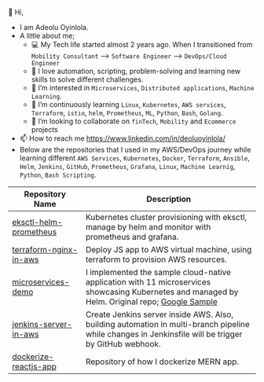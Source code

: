 👋 Hi, 
- I am Adeolu Oyinlola.
- A little about me;
    - :computer: My Tech life started almost 2 years ago. When I transitioned from `Mobility Consultant`  --> `Software Engineer`  --> `DevOps/Cloud Engineer`
    - :blue_heart: I love automation, scripting, problem-solving and learning new skills to solve different challenges.
    - 👀 I’m interested in `Microservices`, `Distributed applications`, `Machine Learning`.
    - 🌱 I’m continuously learning `Linux`, `Kubernetes`, `AWS services`, `Terraform`, `istio`, `helm`, `Prometheus`, `ML`, `Python`, `Bash`, `Golang`.
    - 💞️ I’m looking to collaborate on `finTech`, `Mobility` and `Ecommerce` projects
- 📫 How to reach me https://www.linkedin.com/in/deoluoyinlola/
- Below are the repositories that I used in my AWS/DevOps journey while learning different `AWS Services`, `Kubernetes`, `Docker`, `Terraform`, `Ansible`, `Helm`, `Jenkins`, `GitHub`, `Prometheus`, `Grafana`, `Linux`, `Machine Learnig`, `Python`, `Bash Scripting`.

| Repository Name | Description |
| --- | --- |
| [eksctl-helm-prometheus](https://github.com/deoluoyinlola/eksctl-kubernetes-cluster-helm-prometheus) | Kubernetes cluster provisioning with eksctl, manage by helm and monitor with prometheus and grafana. |
| [terraform-nginx-in-aws](https://github.com/deoluoyinlola/terraform-nginx-in-aws) | Deploy JS app to AWS virtual machine, using terraform to provision AWS resources. |
| [microservices-demo](https://github.com/deoluoyinlola/microservices-demo) | I implemented the sample cloud-native application with 11 microservices showcasing Kubernetes and managed by Helm. Original repo; [Google Sample](https://github.com/GoogleCloudPlatform/microservices-demo) |
| [jenkins-server-in-aws](https://github.com/deoluoyinlola/jenkins-server-in-aws) | Create Jenkins server inside AWS. Also, building automation in multi-branch pipeline while changes in Jenkinsfile will be trigger by GitHub webhook. |
| [dockerize-reactjs-app](https://github.com/deoluoyinlola/dockerize-reactjs-app) | Repository of how I dockerize MERN app. |


<!---
deoluoyinlola/deoluoyinlola is a ✨ special ✨ repository because its `README.md` (this file) appears on your GitHub profile.
You can click the Preview link to take a look at your changes.
--->
